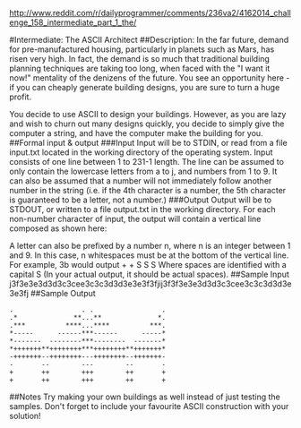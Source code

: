 http://www.reddit.com/r/dailyprogrammer/comments/236va2/4162014_challenge_158_intermediate_part_1_the/

#Intermediate: The ASCII Architect
##Description:
In the far future, demand for pre-manufactured housing, particularly in planets such as Mars, has risen very high. In fact, the demand is so much that traditional building planning techniques are taking too long, when faced with the "I want it now!" mentality of the denizens of the future. You see an opportunity here - if you can cheaply generate building designs, you are sure to turn a huge profit.

You decide to use ASCII to design your buildings. However, as you are lazy and wish to churn out many designs quickly, you decide to simply give the computer a string, and have the computer make the building for you.
##Formal input & output
###Input
Input will be to STDIN, or read from a file input.txt located in the working directory of the operating system. Input consists of one line between 1 to 231-1 length. The line can be assumed to only contain the lowercase letters from a to j, and numbers from 1 to 9. It can also be assumed that a number will not immediately follow another number in the string (i.e. if the 4th character is a number, the 5th character is guaranteed to be a letter, not a number.)
###Output
Output will be to STDOUT, or written to a file output.txt in the working directory. For each non-number character of input, the output will contain a vertical line composed as shown here:

A letter can also be prefixed by a number n, where n is an integer between 1 and 9. In this case, n whitespaces must be at the bottom of the vertical line. For example, 3b would output
+
+
S
S
S
Where spaces are identified with a capital S (In your actual output, it should be actual spaces).
##Sample Input
j3f3e3e3d3d3c3cee3c3c3d3d3e3e3f3fjij3f3f3e3e3d3d3c3cee3c3c3d3d3e3e3fj
##Sample Output
```
.                 . .                 .
.*              **...**              *.
.***          ****...****          ***.
*-----      ------***------      -----*
*-------  --------***--------  -------* 
*+++++++**++++++++***++++++++**+++++++*
-+++++++--++++++++---++++++++--+++++++-
-       --        ---        --       -
+       ++        +++        ++       +
+       ++        +++        ++       +
```
##Notes
Try making your own buildings as well instead of just testing the samples. Don't forget to include your favourite ASCII construction with your solution!
